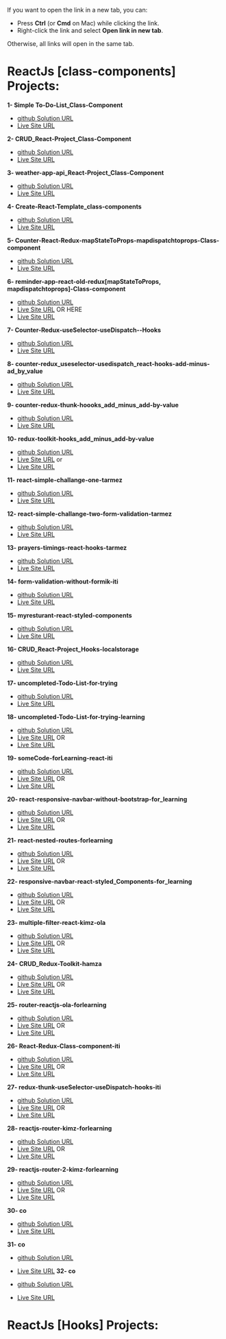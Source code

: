 
If you want to open the link in a new tab, you can:

- Press **Ctrl** (or **Cmd** on Mac) while clicking the link.
- Right-click the link and select **Open link in new tab**.

Otherwise, all links will open in the same tab.

# ReactJs [class-components] Projects:

**1- Simple To-Do-List_Class-Component**

- <a href="https://github.com/olahasan/Todo-List-_React-Project_class-component" target="_blank">github Solution URL</a>
- <a href="https://simple-todo-list-app-classes.surge.sh/" target="_blank">Live Site URL</a>

**2- CRUD_React-Project_Class-Component**

- <a href="https://github.com/olahasan/CRUD_React-Project_Class-Component" target="_blank">github Solution URL</a>
- <a href="https://simple-crud-react-classes.surge.sh/" target="_blank">Live Site URL</a>

**3- weather-app-api_React-Project_Class-Component**

- <a href="https://github.com/olahasan/weather-app-api_React-Project_Class-Component/tree/main" target="_blank">github Solution URL</a>
- <a href="https://weather-app-classes.surge.sh/" target="_blank">Live Site URL</a>

**4- Create-React-Template_class-components**

- <a href="https://github.com/olahasan/Create-React-Template_class-components" target="_blank">github Solution URL</a>
- <a href="https://create-react-template-class-component.netlify.app/" target="_blank">Live Site URL</a>

**5- Counter-React-Redux-mapStateToProps-mapdispatchtoprops-Class-component**

- <a href="https://github.com/olahasan/Counter-React-Redux-mapStateToProps-mapdispatchtoprops--Class-component" target="_blank">github Solution URL</a>
- <a href="https://statuesque-alfajores-174b5f.netlify.app/" target="_blank">Live Site URL</a>

**6- reminder-app-react-old-redux[mapStateToProps, mapdispatchtoprops]-Class-component**

- <a href="https://github.com/olahasan/reminder-app-react-old-redux-mapStateToProps-mapdispatchtoprops--Class-component" target="_blank">github Solution URL</a>
- <a href="https://reminder-app-react-old-redux.surge.sh/" target="_blank">Live Site URL</a>
OR HERE
- <a href="https://reminder-app-react-old-redux.netlify.app/" target="_blank">Live Site URL</a> 

**7- Counter-Redux-useSelector-useDispatch--Hooks**

- <a href="https://github.com/olahasan/Counter-Redux-useSelector-useDispatch--Hooks/tree/main" target="_blank">github Solution URL</a>
- <a href="https://counter-redux-useselector-usedispatch.netlify.app/" target="_blank">Live Site URL</a>

**8- counter-redux_useselector-usedispatch_react-hooks-add-minus-ad_by_value**

- <a href="https://github.com/olahasan/counter-redux_useselector-usedispatch_react-hooks-add-minus-ad_by_value/tree/main" target="_blank">github Solution URL</a>
- <a href="https://counter-redux-add-minus-add-by-value.netlify.app/" target="_blank">Live Site URL</a>

**9- counter-redux-thunk-hoooks_add_minus_add-by-value**

- <a href="https://github.com/olahasan/redux-thunk-hoooks_add_minus_add-by-value" target="_blank">github Solution URL</a>
- <a href="https://redux-thunk-hoooks.netlify.app/" target="_blank">Live Site URL</a>

**10- redux-toolkit-hooks_add_minus_add-by-value**

- <a href="https://github.com/olahasan/redux-toolkit-hooks_add_minus_add-by-value" target="_blank">github Solution URL</a>
- <a href="https://redux-toolkit-hooks-add-by-value.netlify.app/" target="_blank">Live Site URL</a>
or
- <a href="https://counter-redux-toolkit-hooks-add-minus-add-by-value.surge.sh/" target="_blank">Live Site URL</a>

**11- react-simple-challange-one-tarmez**

- <a href="https://github.com/olahasan/react-simple-challange-one-tarmez" target="_blank">github Solution URL</a>
- <a href="https://simple-challange-one-tarmez.netlify.app/" target="_blank">Live Site URL</a>

**12- react-simple-challange-two-form-validation-tarmez**

- <a href="https://github.com/olahasan/react-simple-challange-two-form-validation-tarmez?tab=readme-ov-file" target="_blank">github Solution URL</a>
- <a href="https://react-challange-two-form-validation.netlify.app/" target="_blank">Live Site URL</a>

**13- prayers-timings-react-hooks-tarmez**

- <a href="https://github.com/olahasan/prayers-timings-react-hooks-tarmez" target="_blank">github Solution URL</a>
- <a href="https://prayers-timings-react-hooks-tarmez.netlify.app/" target="_blank">Live Site URL</a>

**14- form-validation-without-formik-iti**

- <a href="https://github.com/olahasan/form-validation-without-formik-iti" target="_blank">github Solution URL</a>
- <a href="https://form-validation-without-formik-iti.netlify.app/" target="_blank">Live Site URL</a>

**15- myresturant-react-styled-components**

- <a href="https://github.com/olahasan/myresturant-react-styled-components" target="_blank">github Solution URL</a>
- <a href="https://myresturant-react-styled-components.netlify.app/" target="_blank">Live Site URL</a>

**16- CRUD_React-Project_Hooks-localstorage**

- <a href="https://github.com/olahasan/CRUD_React-Project_Hooks-localstorage/tree/main" target="_blank">github Solution URL</a>
- <a href="https://add-itiem-crud-hooks-localstorage.netlify.app/" target="_blank">Live Site URL</a>

**17- uncompleted-Todo-List-for-trying**

- <a href="https://github.com/olahasan/uncompleted-Todo-List-for-trying" target="_blank">github Solution URL</a>
- <a href="https://btangannnnn-app-v222.netlify.app/" target="_blank">Live Site URL</a>

**18- uncompleted-Todo-List-for-trying-learning**

- <a href="https://github.com/olahasan/uncompleted-Todo-List-for-trying-learning" target="_blank">github Solution URL</a>
- <a href="https://iridescent-narwhal-d91f17.netlify.app/" target="_blank">Live Site URL</a>
OR
- <a href="https://btangannnnn-app-v222.netlify.app/" target="_blank">Live Site URL</a>

**19- someCode-forLearning-react-iti**

- <a href="https://github.com/olahasan/someCode-forLearning-react-iti?tab=readme-ov-file" target="_blank">github Solution URL</a>
- <a href="https://somecode-forlearning-react-iti.surge.sh/" target="_blank">Live Site URL</a>
OR
- <a href="https://somecode-forlearning-react-iti.netlify.app/" target="_blank">Live Site URL</a>

**20- react-responsive-navbar-without-bootstrap-for_learning**

- <a href="https://github.com/olahasan/react-responsive-navbar-without-bootstrap-for_learning" target="_blank">github Solution URL</a>
- <a href="https://react-responsive-navbar-without-bootstrap.surge.sh/" target="_blank">Live Site URL</a>
OR
- <a href="https://responsive-navbar-without-bootststrap.netlify.app/" target="_blank">Live Site URL</a>

**21- react-nested-routes-forlearning**

- <a href="https://github.com/olahasan/react-nested-routes-forlearning?tab=readme-ov-file" target="_blank">github Solution URL</a>
- <a href="https://react-nested-routes-forlearning.surge.sh/" target="_blank">Live Site URL</a>
OR
- <a href="https://react-nested-routes-forlearning.netlify.app/" target="_blank">Live Site URL</a>

**22- responsive-navbar-react-styled_Components-for_learning**

- <a href="https://github.com/olahasan/responsive-navbar-react-styled_Components-for_learning" target="_blank">github Solution URL</a>
- <a href="https://responsive-navbar-react-styled-components-forlearning.surge.sh/" target="_blank">Live Site URL</a>
OR
- <a href="https://navbar-styledcomponts-forlearning.netlify.app/" target="_blank">Live Site URL</a>

**23- multiple-filter-react-kimz-ola**

- <a href="https://github.com/olahasan/multiple-filter-react-kimz-ola" target="_blank">github Solution URL</a>
- <a href="https://multible-filter-react-kimz-ola.surge.sh/" target="_blank">Live Site URL</a>
OR
- <a href="https://multiple-filter-react-kimz-ola.netlify.app/" target="_blank">Live Site URL</a>

**24- CRUD_Redux-Toolkit-hamza**

- <a href="https://github.com/olahasan/CRUD_Redux-Toolkit-hamza?tab=readme-ov-file" target="_blank">github Solution URL</a>
- <a href="https://crud-redux-toolkit-hamza.surge.sh/" target="_blank">Live Site URL</a>
OR
- <a href="https://crud-redux-toolkit-hamza.netlify.app/" target="_blank">Live Site URL</a>

**25- router-reactjs-ola-forlearning**

- <a href="https://github.com/olahasan/router-reactjs-ola-forlearning" target="_blank">github Solution URL</a>
- <a href="https://react-router-ola-forlearning.surge.sh/" target="_blank">Live Site URL</a>
OR
- <a href="https://react-router-ola-forlearning.netlify.app/" target="_blank">Live Site URL</a>

**26- React-Redux-Class-component-iti**

- <a href="https://github.com/olahasan/React-Redux-Class-component-iti" target="_blank">github Solution URL</a>
- <a href="https://redux-classcomponent-iti.surge.sh/" target="_blank">Live Site URL</a>
OR
- <a href="https://redux-classcomponent-iti.netlify.app/" target="_blank">Live Site URL</a>

**27- redux-thunk-useSelector-useDispatch-hooks-iti**

- <a href="https://github.com/olahasan/redux-thunk-useSelector-useDispatch-hooks-iti" target="_blank">github Solution URL</a>
- <a href="https://redux-thunk-hooks-iti.surge.sh/" target="_blank">Live Site URL</a>
OR
- <a href="https://redux-thunk-hooks-iti.netlify.app/" target="_blank">Live Site URL</a>

**28- reactjs-router-kimz-forlearning**

- <a href="https://github.com/olahasan/reactjs-router-kimz-forlearning" target="_blank">github Solution URL</a>
- <a href="https://reactjs-router-kimz-forlearning.surge.sh/" target="_blank">Live Site URL</a>
OR
- <a href="https://reactjs-router-kimz-forlearning.netlify.app/" target="_blank">Live Site URL</a>

**29- reactjs-router-2-kimz-forlearning**

- <a href="https://github.com/olahasan/reactjs-router-2-kimz-forlearning" target="_blank">github Solution URL</a>
- <a href="https://reactjs-router-2-kimz-forlearning.surge.sh/" target="_blank">Live Site URL</a>
OR
- <a href="https://reactjs-router-2-kimz-forlearning.netlify.app/" target="_blank">Live Site URL</a>

**30- co**

- <a href="" target="_blank">github Solution URL</a>
- <a href="" target="_blank">Live Site URL</a>

**31- co**

- <a href="" target="_blank">github Solution URL</a>
- <a href="" target="_blank">Live Site URL</a>
**32- co**

- <a href="" target="_blank">github Solution URL</a>
- <a href="" target="_blank">Live Site URL</a>




# ReactJs [Hooks] Projects:
